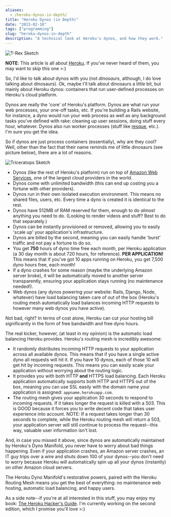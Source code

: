 ```yaml
---
aliases:
  - /heroku-dynos-in-depth/
title: "Heroku Dynos (in Depth)"
date: "2013-02-10"
tags: ["programming"]
slug: "heroku-dynos-in-depth"
description: "A technical look at Heroku's dynos, and how they work."
---
```



![T-Rex Sketch][]


**NOTE**: This article is all about [Heroku][].  If you've never heard of them,
you may want to skip this one >:)

So, I'd like to talk about dynos with you (not *dinosaurs*, although, I do love
talking about dinosaurs).  Ok, maybe I'll talk about dinosaurs a little bit,
but mainly about Heroku dynos: containers that run user-defined processes on
Heroku's cloud platform.

Dynos are really the 'core' of Heroku's platform.  Dynos are what run your web
processes, your one-off tasks, etc.  If you're building a Rails website, for
instance, a dyno would run your web process as well as any background tasks
you've defined with rake: cleaning up user sessions, doing stuff every hour,
whatever.  Dynos also run worker processes (stuff like [resque][], etc.).  I'm
sure you get the idea.

So if dynos are just process containers (essentially), why are they cool?
Well, other than the fact that their name reminds me of little dinosaurs (see
picture below), there are a lot of reasons.

![Triceratops Sketch][]

-   Dynos (like the rest of Heroku's platform) run on top of
    [Amazon Web Services][], one of the largest cloud providers in the world.
-   Dynos come with unlimited bandwidth (this can end up costing you a fortune
    with other providers).
-   Dynos run in their own isolated execution environment.  This means no
    shared files, users, etc.  Every time a dyno is created it is identical to
    the rest.
-   Dynos have 512MB of RAM reserved for them, enough to do *almost* anything
    you need to do.  (Looking to render videos and stuff?  Best to do that
    separately.)
-   Dynos can be instantly provisioned or removed, allowing you to easily
    'scale up' your application's infrastructure.
-   Dynos are billed by the second, meaning you can easily handle 'burst'
    traffic and not pay a fortune to do so.
-   You get **750** hours of dyno time free each month, per Heroku application
    (a 30 day month is about 720 hours, for reference).  **PER APPLICATION!**
    This means that if you've got 10 apps running on Heroku, you get 7,500 dyno
    hours free, each month!
-   If a dyno crashes for some reason (maybe the underlying Amazon server
    broke), it will be automatically moved to another server transparently,
    ensuring your application stays running (no maintenance needed!).
-   Web dynos (any dynos powering your website: Rails, Django, Node, whatever)
    have load balancing taken care of out of the box (Heroku's routing mesh
    automatically load balances incoming HTTP requests to however many web dynos
    you have active).

Not bad, right?  In terms of cost alone, Heroku can cut your hosting bill
significantly in the form of free bandwidth and free dyno hours.

The real kicker, however, (at least in my opinion) is the automatic load
balancing Heroku provides.  Heroku's routing mesh is incredibly awesome:

-   It randomly distributes incoming HTTP requests to your application across
    all available dynos.  This means that if you have a single active dyno all
    requests will hit it.  If you have 10 dynos, each of those 10 will get hit
    by incoming requests.  This means you can easily scale your application
    without worrying about the routing logic.
-   It provides you with both HTTP **and** HTTPS load balancing.  Each Heroku
    application automatically supports both HTTP and HTTPS out of the box,
    meaning you can use SSL easily with the domain name your application is
    assigned: `appname.herokuapp.com`.
-   The routing mesh gives your application 30 seconds to respond to incoming
    requests.  If it takes longer the request is killed with a 503.  This is
    GOOD because it forces you to write decent code that takes user experience
    into account.  NOTE: If a request takes longer than 30 seconds to complete,
    while the Heroku routing mesh will return a 503, your application server
    will still continue to process the request--this way, valuable user
    information isn't lost.

And, in case you missed it above, since dynos are automatically maintained by
Heroku's Dyno Manifold, you never have to worry about bad things happening.
Even if your application crashes, an Amazon server crashes, an IT guy trips
over a wire and shuts down 100 of your dynos--you don't need to worry because
Heroku will automatically spin up all your dynos (instantly) on other Amazon
cloud servers.

The Heroku Dyno Manifold's restorative powers, paired with the Heroku Routing
Mesh means you get the best of everything: no maintenance web hosting,
automatic load balancing, and happy users.

As a side note--if you're at all interested in this stuff, you may enjoy my
book: [The Heroku Hacker's Guide][].  I'm currently working on the second
edition, which I promise you'll love >:)


  [T-Rex Sketch]: /static/blog/images/2013/t-rex-sketch.png "T-Rex Sketch"
  [Heroku]: http://www.heroku.com/ "Heroku"
  [resque]: https://github.com/defunkt/resque "resque"
  [Triceratops Sketch]: /static/blog/images/2013/triceratops-sketch.png "Triceratops Sketch"
  [Amazon Web Services]: http://aws.amazon.com/ "Amazon Web Services"
  [The Heroku Hacker's Guide]: http://www.theherokuhackersguide.com/ "The Heroku Hacker's Guide"
